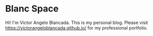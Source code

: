 # Blanc Space

Hi! I'm Victor Angelo Blancada. This is my personal blog. Please visit https://victorangeloblancada.github.io/ for my professional portfolio.
